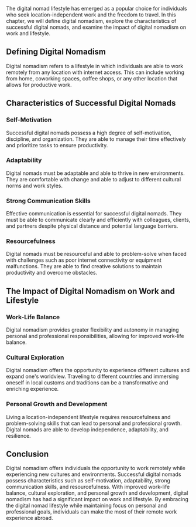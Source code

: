 
The digital nomad lifestyle has emerged as a popular choice for individuals who seek location-independent work and the freedom to travel. In this chapter, we will define digital nomadism, explore the characteristics of successful digital nomads, and examine the impact of digital nomadism on work and lifestyle.

Defining Digital Nomadism
-------------------------

Digital nomadism refers to a lifestyle in which individuals are able to work remotely from any location with internet access. This can include working from home, coworking spaces, coffee shops, or any other location that allows for productive work.

Characteristics of Successful Digital Nomads
--------------------------------------------

### Self-Motivation

Successful digital nomads possess a high degree of self-motivation, discipline, and organization. They are able to manage their time effectively and prioritize tasks to ensure productivity.

### Adaptability

Digital nomads must be adaptable and able to thrive in new environments. They are comfortable with change and able to adjust to different cultural norms and work styles.

### Strong Communication Skills

Effective communication is essential for successful digital nomads. They must be able to communicate clearly and efficiently with colleagues, clients, and partners despite physical distance and potential language barriers.

### Resourcefulness

Digital nomads must be resourceful and able to problem-solve when faced with challenges such as poor internet connectivity or equipment malfunctions. They are able to find creative solutions to maintain productivity and overcome obstacles.

The Impact of Digital Nomadism on Work and Lifestyle
----------------------------------------------------

### Work-Life Balance

Digital nomadism provides greater flexibility and autonomy in managing personal and professional responsibilities, allowing for improved work-life balance.

### Cultural Exploration

Digital nomadism offers the opportunity to experience different cultures and expand one's worldview. Traveling to different countries and immersing oneself in local customs and traditions can be a transformative and enriching experience.

### Personal Growth and Development

Living a location-independent lifestyle requires resourcefulness and problem-solving skills that can lead to personal and professional growth. Digital nomads are able to develop independence, adaptability, and resilience.

Conclusion
----------

Digital nomadism offers individuals the opportunity to work remotely while experiencing new cultures and environments. Successful digital nomads possess characteristics such as self-motivation, adaptability, strong communication skills, and resourcefulness. With improved work-life balance, cultural exploration, and personal growth and development, digital nomadism has had a significant impact on work and lifestyle. By embracing the digital nomad lifestyle while maintaining focus on personal and professional goals, individuals can make the most of their remote work experience abroad.
